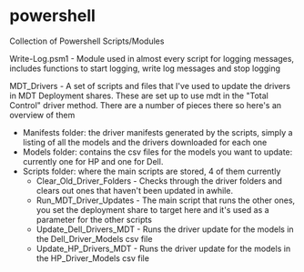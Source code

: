 # powershell
Collection of Powershell Scripts/Modules

Write-Log.psm1 - Module used in almost every script for logging messages, includes functions to start logging, write log messages and stop logging

MDT_Drivers - A set of scripts and files that I've used to update the drivers in MDT Deployment shares. These are set up to use mdt in the "Total Control" driver method. There are a number of pieces there so here's an overview of them
- Manifests folder: the driver manifests generated by the scripts, simply a listing of all the models and the drivers downloaded for each one
- Models folder: contains the csv files for the models you want to update: currently one for HP and one for Dell.
- Scripts folder: where the main scripts are stored, 4 of them currently
  - Clear_Old_Driver_Folders - Checks through the driver folders and clears out ones that haven't been updated in awhile. 
  - Run_MDT_Driver_Updates - The main script that runs the other ones, you set the deployment share to target here and it's used                              as a parameter for the other scripts
  - Update_Dell_Drivers_MDT - Runs the driver update for the models in the Dell_Driver_Models csv file
  - Update_HP_Drivers_MDT - Runs the driver update for the models in the HP_Driver_Models csv file
